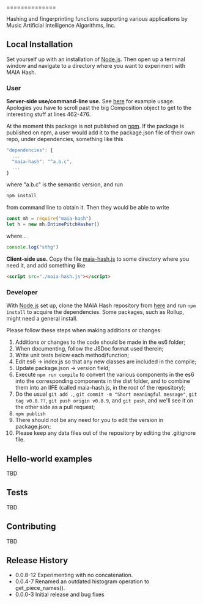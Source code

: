 ==============

Hashing and fingerprinting functions supporting various applications by Music Artificial Intelligence Algorithms, Inc.

## Local Installation

Set yourself up with an installation of [Node.js](https://nodejs.org/). Then open up a terminal window and navigate to a directory where you want to experiment with MAIA Hash.

### User

**Server-side use/command-line use.** See [here](https://github.com/tomthecollins/maia-hash/blob/master/test/interval_histogram.js) for example usage. Apologies you have to scroll past the big Composition object to get to the interesting stuff at lines 462-476.

At the moment this package is not published on [npm](http://npmjs.com/). If the package is published on npm, a user would add it to the package.json file of their own repo, under dependencies, something like this
```javascript
"dependencies": {
  ...
  "maia-hash": "^a.b.c",
  ...
}
```
where "a.b.c" is the semantic version, and run
```bash
npm install
```
from command line to obtain it. Then they would be able to write
```javascript
const mh = require("maia-hash")
let h = new mh.OntimePitchHasher()
```
where...
```javascript
console.log("sthg")
```

**Client-side use.** Copy the file [maia-hash.js](https://github.com/tomthecollins/maia-hash/blob/main/maia-hash.js) to some directory where you need it, and add something like
```html
<script src="./maia-hash.js"></script>
```

### Developer

With [Node.js](https://nodejs.org/) set up, clone the MAIA Hash repository from [here](https://bitbucket.org/tomthecollins/maia-hash/) and run `npm install` to acquire the dependencies. Some packages, such as Rollup, might need a general install.

Please follow these steps when making additions or changes:

1. Additions or changes to the code should be made in the es6 folder;
2. When documenting, follow the JSDoc format used therein;
3. Write unit tests below each method/function;
4. Edit es6 -> index.js so that any new classes are included in the compile;
5. Update package.json -> version field;
6. Execute `npm run compile` to convert the various components in the es6 into the corresponding components in the dist folder, and to combine them into an IIFE (called maia-hash.js, in the root of the repository);
7. Do the usual `git add .`, `git commit -m "Short meaningful message"`, `git tag v0.0.??`, `git push origin v0.0.9`, and `git push`, and we'll see it on the other side as a pull request;
8. `npm publish`
9. There should not be any need for you to edit the version in package.json;
10. Please keep any data files out of the repository by editing the .gitignore file.

## Hello-world examples

TBD

## Tests

TBD

## Contributing

TBD

## Release History

* 0.0.8-12 Experimenting with no concatenation.
* 0.0.4-7 Renamed an outdated histogram operation to get_piece_names().
* 0.0.0-3 Initial release and bug fixes
